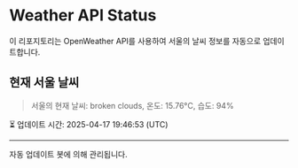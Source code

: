 
# Weather API Status

이 리포지토리는 OpenWeather API를 사용하여 서울의 날씨 정보를 자동으로 업데이트합니다.

## 현재 서울 날씨
> 서울의 현재 날씨: broken clouds, 온도: 15.76°C, 습도: 94%

⏳ 업데이트 시간: 2025-04-17 19:46:53 (UTC)

---
자동 업데이트 봇에 의해 관리됩니다.
